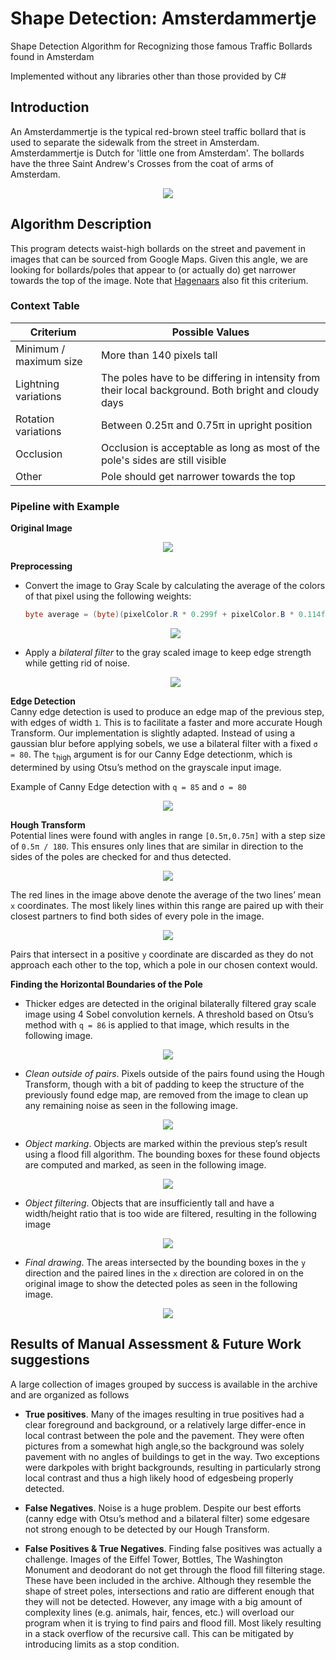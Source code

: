 # Shape Detection: Amsterdammertje
Shape Detection Algorithm for Recognizing those famous Traffic Bollards found in Amsterdam  

Implemented without any libraries other than those provided by C#

## Introduction
An Amsterdammertje is the typical red-brown steel traffic bollard that is used to separate the sidewalk from the street in Amsterdam. Amsterdammertje is Dutch for 'little one from Amsterdam'. The bollards have the three Saint Andrew's Crosses from the coat of arms of Amsterdam.

<p align="center"> 
<img src="https://upload.wikimedia.org/wikipedia/commons/thumb/5/5c/Amsterdammertje.jpg/250px-Amsterdammertje.jpg">
</p>

## Algorithm Description
This program detects waist-high bollards on the street and pavement in images that can be sourced from Google Maps. Given this angle, we are looking for bollards/poles that appear to (or actually do) get narrower towards the top of the image. Note that [Hagenaars](https://nl.wikipedia.org/wiki/Hagenaar_(paaltje)) also fit this criterium. 

### Context Table
| Criterium              | Possible Values                                                                                       |
|------------------------|-------------------------------------------------------------------------------------------------------|
| Minimum / maximum size | More than 140 pixels tall                                                                             |
| Lightning variations   | The poles have to be differing in  intensity from their local background. Both bright and cloudy days |
| Rotation variations    | Between 0.25π and 0.75π in upright position                                                           |
| Occlusion              | Occlusion is acceptable as long as most of the pole's sides are still visible                         |
| Other                  | Pole should get narrower towards the top                                                              |


### Pipeline with Example
**Original Image**  

<p align="center"> 
<img src="https://i.imgur.com/krY97Gz.png">
</p>

**Preprocessing**
* Convert the image to Gray Scale by calculating the average of the colors of that pixel using the following weights:
  ``` C#
  byte average = (byte)(pixelColor.R * 0.299f + pixelColor.B * 0.114f + pixelColor.G * 0.587f);
  ```
  <p align="center">
  <img src="https://i.imgur.com/WtzyHb5.png">
  </p>
  
* Apply a _bilateral filter_ to the gray scaled image to keep edge strength while getting rid of noise.

  <p align="center">
  <img src="https://i.imgur.com/qhqKLrU.png">
  </p>

**Edge Detection**  
Canny edge detection is used to produce an edge map of the previous step, with edges of width `1`. This is to facilitate a faster and more accurate Hough Transform. Our implementation is slightly adapted. Instead of using a gaussian blur before applying sobels, we use a bilateral filter with a fixed `σ = 80`.  The `t`<sub>high</sub> argument is for our Canny Edge detectionm, which is determined by using Otsu’s method on the grayscale input image.

Example of Canny Edge detection with `q = 85` and `σ = 80`
<p align="center">
  <img src="https://i.imgur.com/lCS4tP3.png">
</p>

**Hough Transform**  
Potential lines were found with angles in range `[0.5π,0.75π]` with a step size of `0.5π / 180`. This ensures only lines that are similar in direction to the sides of the poles are checked for and thus detected. 

<p align="center">
  <img src="https://i.imgur.com/dAYSAHJ.png">
</p>

The red lines in the image above denote the average of the two lines’ mean `x` coordinates. The most likely lines within this range are paired up with their closest partners to find both sides of every pole in the image. 

<p align="center">
  <img src="https://i.imgur.com/WmavVhL.png">
</p>

Pairs that intersect in a positive `y` coordinate are discarded as they do not approach each other to the top, which a pole in our chosen context would.

**Finding the Horizontal Boundaries of the Pole**
* Thicker edges are detected in the original bilaterally filtered gray scale image using 4 Sobel convolution kernels. A threshold based on Otsu’s method with `q = 86` is applied to that image, which results in the following image.

<p align="center">
  <img src="https://i.imgur.com/PWBxynp.png">
</p>

* _Clean outside of pairs_. Pixels outside of the pairs found using the Hough Transform, though with a bit of padding to keep the structure of the previously found edge map, are removed from the image to clean up any remaining noise as seen in the following image.

<p align="center">
  <img src="https://i.imgur.com/gQDDo4O.png">
</p>

* _Object marking_. Objects are marked within the previous step’s result using a flood fill algorithm. The bounding boxes for these found objects are computed and marked, as seen in the following image.

<p align="center">
  <img src="https://i.imgur.com/iEk8ZYO.png">
</p>

* _Object filtering_. Objects that are insufficiently tall and have a width/height ratio that is too wide are filtered, resulting in the following image

<p align="center">
  <img src="https://i.imgur.com/Flr3rwM.png">
</p>

* _Final drawing_. The areas intersected by the bounding boxes in the `y` direction and the paired lines in the `x` direction are colored in on the original image to show the detected poles as seen in the following image.

<p align="center">
  <img src="https://i.imgur.com/EdU7Drl.png">
</p>

## Results of Manual Assessment & Future Work suggestions 
A large collection of images grouped by success is available in the archive and are organized as follows  

* **True positives**. Many of the images resulting in true positives had a clear foreground and background, or a relatively large differ-ence in local contrast between the pole and the pavement. They were often pictures from a somewhat high angle,so the background was solely pavement with no angles of buildings to get in the way.  Two exceptions were darkpoles with bright backgrounds, resulting in particularly strong local contrast and thus a high likely hood of edgesbeing properly detected.

* **False Negatives**. Noise is a huge problem. Despite our best efforts (canny edge with Otsu’s method and a bilateral filter) some edgesare not strong enough to be detected by our Hough Transform.

* **False Positives & True Negatives**. Finding false positives was actually a challenge. Images of the Eiffel Tower, Bottles,  The Washington Monument and deodorant do not get through the flood fill filtering stage. These have been included in the archive.   Although they resemble the shape of street poles, intersections and ratio are different enough that they will not be detected. However, any image with a big amount of complexity lines (e.g.  animals, hair, fences, etc.) will overload our program when it is trying to find pairs and flood fill. Most likely resulting in a stack overflow of the recursive call. This can be mitigated by introducing limits as a stop condition.
